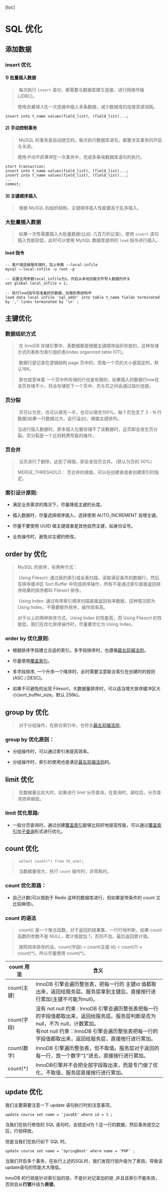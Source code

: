 [toc]

# SQL 优化

## 添加数据

### insert 优化

#### 1) 批量插入数据

> ​	每次执行 `insert` 语句，都需要与数据库建立连接，进行网络传输(JDBC)。
>
> ​	使用*批量插入*在一次连接中插入多条数据，减少数据库的连接资源消耗。

```mysql
insert into t_name values(field_list), (field_list)...;
```

#### 2) 手动控制事务

> ​	MySQL 的事务是自动提交的。每次执行数据库语句，都要涉及事务的开启与关闭。
>
> ​	使用*手动开启事务*在一次事务中，完成多条啥数据库语句的执行。

```mysql
start transaction;
insert into t_name values(field_list), (field_list)...;
insert into t_name values(field_list), (field_list)...;
...
commit;
```

#### 3) 主键顺序插入

> ​	根据 MySQL 的组织结构，主键顺序插入性能要高于乱序插入。

### 大批量插入数据

> ​	如果一次性需要插入大批量数据(比如: 几百万的记录)，使用 `insert` 语句插入性能较低，此时可以使用 MySQL 数据库提供的 `load` 指令进行插入。

#### load 指令

```mysql
-- 客户端连接服务端时，加上参数 -–local-infile
mysql –-local-infile -u root -p

-- 设置全局参数local_infile为1，开启从本地加载文件导入数据的开关
set global local_infile = 1;

-- 执行load指令将准备好的数据，加载到表结构中
load data local infile 'sql_addr' into table t_name fields terminated by ',' lines terminated by '\n' ;
```

## 主键优化

### 数据组织方式

> ​	在 InnoDB 存储引擎中，表数据都是根据主键顺序组织存放的，这种存储方式的表称为索引组织表(index organized table IOT)。
>
> ​	数据行是记录在逻辑结构 page 页中的，而每一个页的大小是固定的，默认16K。
>
> ​	那也就意味着 一个页中所存储的行也是有限的，如果插入的数据行row在该页存储不小，将会存储到下一个页中，页与页之间会通过指针连接。

### 页分裂

> ​	页可以为空，也可以填充一半，也可以填充100%。每个页包含了 2 - N 行数据(如果一行数据过大，会行溢出)，根据主键排列。
>
> ​	当进行插入数据时，原本插入位置存储不了该数据时，这页即会发生页分裂。页分裂是一个比较耗费性能的操作。

### 页合并

> ​	当页进行了删除，达到了阈值，即会发现页合并。（默认为页的 50%）
>
> MERGE_THRESHOLD：
> 	页合并的阈值，可以在创建表或者创建索引时指定。

### 索引设计原则:

- 满足业务需求的情况下，尽量降低主键的长度。

- 插入数据时，尽量选择顺序插入，选择使用 AUTO_INCREMENT 自增主键。
- 尽量不要使用 UUID 做主键或者是其他自然主键，如身份证号。
- 业务操作时，避免对主键的修改。

## order by 优化

> MySQL 的排序，有两种方式：
>
> ​	Using Filesort: 通过表的索引或全表扫描，读取满足条件的数据行，然后在排序缓冲区 Sort Buffer 中完成排序操作，所有不是通过索引直接返回排序结果的排序都叫 Filesort 排序。
>
> ​	Using Index: 通过有序索引顺序扫描直接返回有序数据，这种情况即为 Using Index，不需要额外排序，操作效率高。
>
> 对于以上的两种排序方式，Using Index 的性能高，而 Using Filesort 的性能低，我们在优化排序操作时，尽量要优化为 Using Index。

### order by 优化原则:

- 根据排序字段建立合适的索引。多字段排序时，也遵循[最左前缀法则](索引.md)。

- 尽量使用[覆盖索引](./索引.md/##索引的使用)。

- 多字段排序, 一个升序一个降序时，此时需要注意联合索引在创建时的规则(ASC / DESC)。

- 如果不可避免的出现 Filesort，大数据量排序时，可以适当增大排序缓冲区大小(sort_buffer_size。默认 256k)。 

## group by 优化

> ​	对于分组操作，在联合索引中，也符合[最左前缀法则](索引.md)。

### group by 优化原则：

- 分组操作时，可以通过索引来提高效率。

- 分组操作时，索引的使用也是满足[最左前缀法则](索引.md)的。

## limit 优化

> ​	在数据量比较大时，如果进行 limit 分页查询，在查询时，越往后，分页查询效率越低。

### limit 优化思路: 

- 一般分页查询时，通过创建[覆盖索引](索引.md)能够比较好地提高性能，可以通过[覆盖索引](索引.md)加[子查询](多表查询.md)形式进行优化。

## count 优化

> ​	`select count(*) from tb_user;`
>
> ​	当数据量很大，执行 `count` 操作时，非常耗时。

### count 优化思路：

- 自己计数(可以借助于 Redis 这样的数据库进行，但如果是带条件的 count 又比较麻烦)。

### count 的语法

> ​	count() 是一个聚合函数，对于返回的结果集，一行行地判断，如果 count 函数的参数不是 NULL，累计值就加 1，否则不加，最后返回累计值。
>
> ​	按照效率排序的话，count(字段) < count(主键 id) < count(1) ≈ count(\*)，所以尽量使用 count(*)。

| count 用法  | 含义                                                         |
| ----------- | ------------------------------------------------------------ |
| count(主键) | InnoDB 引擎会遍历整张表，把每一行的 主键id 值都取出来，返回给服务层。服务层拿到主键后，直接按行进行累加(主键不可能为null)。 |
| count(字段) | 没有 not null 约束 : InnoDB 引擎会遍历整张表把每一行的字段值都取出来，返回给服务层。服务层判断是否为 null，不为 null，计数累加。<br />有not null 约束：InnoDB 引擎会遍历整张表把每一行的字段值都取出来，返回给服务层，直接按行进行累加。 |
| count(数字) | InnoDB 引擎遍历整张表，但不取值。服务层对于返回的每一行，放一个数字“1”进去，直接按行进行累加。 |
| count(*)    | InnoDB引擎并不会把全部字段取出来，而是专门做了优化，不取值，服务层直接按行进行累加。 |

## update 优化

我们主要需要注意一下 update 语句执行时的注意事项。

```mysql
update course set name = 'javaEE' where id = 1 ; 
```

当我们在执行修改的 SQL 语句时，会锁定id为 1 这一行的数据，然后事务提交之后，行锁释放。

但是当我们在执行如下 SQL 时。

```mysql
update course set name = 'SpringBoot' where name = 'PHP' ; 
```

当我们开启多个事务，在执行上述的SQL时，我们发现行锁升级为了表锁。导致该update语句的性能大大降低。

InnoDB 的行锁是针对索引加的锁，不是针对记录加的锁 ,并且该索引不能失效，否则会从**行锁**升级为**表锁**。